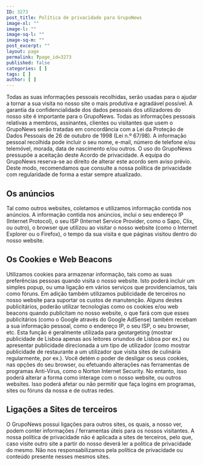 ```yaml
---
ID: 3273
post_title: Política de privacidade para GrupoNews
image-xl: ""
image-l: ""
image-sq-l: ""
image-sq-m: ""
post_excerpt: ""
layout: page
permalink: ?page_id=3273
published: false
categories: [ ]
tags: [ ]
author: [ ]
---
```

Todas as suas informações pessoais recolhidas, serão usadas para o ajudar a tornar a sua visita no nosso site o mais produtiva e agradável possível. A garantia da confidencialidade dos dados pessoais dos utilizadores do nosso site é importante para o GrupoNews. Todas as informações pessoais relativas a membros, assinantes, clientes ou visitantes que usem o GrupoNews serão tratadas em concordância com a Lei da Proteção de Dados Pessoais de 26 de outubro de 1998 (Lei n.º 67/98). A informação pessoal recolhida pode incluir o seu nome, e-mail, número de telefone e/ou telemóvel, morada, data de nascimento e/ou outros. O uso do GrupoNews pressupõe a aceitação deste Acordo de privacidade. A equipa do GrupoNews reserva-se ao direito de alterar este acordo sem aviso prévio. Deste modo, recomendamos que consulte a nossa <a style="text-decoration: none;" title="Política de privacidade" href="http://politicaprivacidade.com/">política de privacidade</a> com regularidade de forma a estar sempre atualizado.
<h2>Os anúncios</h2>
Tal como outros websites, coletamos e utilizamos informação contida nos anúncios. A informação contida nos anúncios, inclui o seu endereço IP (Internet Protocol), o seu ISP (Internet Service Provider, como o Sapo, Clix, ou outro), o browser que utilizou ao visitar o nosso website (como o Internet Explorer ou o Firefox), o tempo da sua visita e que páginas visitou dentro do nosso website.
<h2>Os Cookies e Web Beacons</h2>
Utilizamos cookies para armazenar informação, tais como as suas preferências pessoas quando visita o nosso website. Isto poderá incluir um simples popup, ou uma ligação em vários serviços que providenciamos, tais como fóruns. Em adição também utilizamos publicidade de terceiros no nosso website para suportar os custos de manutenção. Alguns destes publicitários, poderão utilizar tecnologias como os cookies e/ou web beacons quando publicitam no nosso website, o que fará com que esses publicitários (como o Google através do Google AdSense) também recebam a sua informação pessoal, como o endereço IP, o seu ISP, o seu browser, etc. Esta função é geralmente utilizada para geotargeting (mostrar publicidade de Lisboa apenas aos leitores oriundos de Lisboa por ex.) ou apresentar publicidade direcionada a um tipo de utilizador (como mostrar publicidade de restaurante a um utilizador que visita sites de culinária regularmente, por ex.). Você detém o poder de desligar os seus cookies, nas opções do seu browser, ou efetuando alterações nas ferramentas de programas Anti-Virus, como o Norton Internet Security. No entanto, isso poderá alterar a forma como interage com o nosso website, ou outros websites. Isso poderá afetar ou não permitir que faça logins em programas, sites ou fóruns da nossa e de outras redes.
<h2>Ligações a Sites de terceiros</h2>
O GrupoNews possui ligações para outros sites, os quais, a nosso ver, podem conter informações / ferramentas úteis para os nossos visitantes. A nossa política de privacidade não é aplicada a sites de terceiros, pelo que, caso visite outro site a partir do nosso deverá ler a politica de privacidade do mesmo. Não nos responsabilizamos pela política de privacidade ou conteúdo presente nesses mesmos sites.